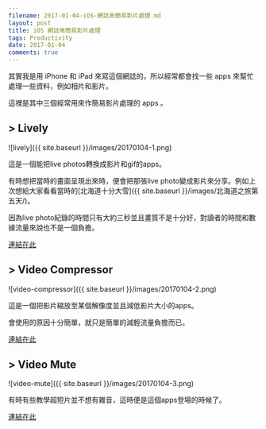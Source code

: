 ```yaml
---
filename: 2017-01-04-iOS-網誌用簡易影片處理.md
layout: post
title: iOS 網誌用簡易影片處理
tags: Productivity
date: 2017-01-04
comments: true
---
```


其實我是用 iPhone 和 iPad 來寫這個網誌的，所以經常都會找一些 apps 來幫忙處理一些資料，例如相片和影片。

這裡是其中三個經常用來作簡易影片處理的 apps 。

## > Lively

![lively]({{ site.baseurl }}/images/20170104-1.png)

這是一個能把live photos轉換成影片和gif的apps。

有時想把當時的畫面呈現出來時，便會把那張live photo變成影片來分享。例如上次想給大家看看當時的[北海道十分大雪]({{ site.baseurl }}/images/北海道之旅第五天/)。

因為live photo紀錄的時間只有大約三秒並且畫質不是十分好，對讀者的時間和數據流量來說也不是一個負擔。

[連結在此](https://appsto.re/hk/LjvK-.i)

## > Video Compressor

![video-compressor]({{ site.baseurl }}/images/20170104-2.png)

這是一個把影片縮放至某個解像度並且減低影片大小的apps。

會使用的原因十分簡單，就只是簡單的減輕流量負擔而已。

[連結在此](https://appsto.re/hk/EHDWC.i)

## > Video Mute

![video-mute]({{ site.baseurl }}/images/20170104-3.png)

有時有些教學超短片並不想有雜音，這時便是這個apps登場的時候了。

[連結在此](https://appsto.re/hk/UtH6W.i)